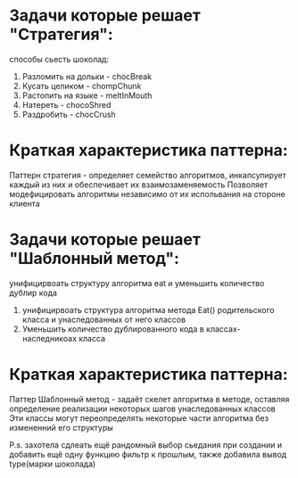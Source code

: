 # Задачи которые решает "Стратегия": 
способы сьесть шоколад:
1. Разломить на дольки - chocBreak
2. Кусать целиком - chompChunk
3. Растопить на языке - meltInMouth
4. Натереть - chocoShred
5. Раздробить - chocCrush

# Краткая характеристика паттерна:
Паттерн стратегия - определяет семейство алгоритмов, инкапсулирует каждый из них и обеспечивает их взаимозаменяемость
Позволяет модефицировать алгоритмы независимо от их испольвания на стороне клиента

# Задачи которые решает "Шаблонный метод":
унифицирвоать структуру алгоритма eat и уменьшить количество дублир кода
1) унифицирвоать структура алгоритма метода 
Eat() родительского класса и унаследованных от него классов
2) Уменьшить количество дублированного кода в классах-наследникоах класса 

# Краткая характеристика паттерна:
Паттер Шаблонный метод - задаёт скелет алгоритма в методе, 
оставляя определение реализации некоторых шагов унаследованных классов
Эти классы могут переопределять некоторые части алгоритма без измененний его структуры

P.s. захотела сдлеать ещё рандомный выбор сьедания при создании и добавить ещё одну функцию фильтр к прошлым, также добавила вывод type(марки шоколада)